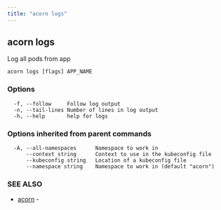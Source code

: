 ```yaml
---
title: "acorn logs"
---
```

## acorn logs

Log all pods from app

```
acorn logs [flags] APP_NAME
```

### Options

```
  -f, --follow     Follow log output
  -n, --tail-lines Number of lines in log output
  -h, --help       help for logs
```

### Options inherited from parent commands

```
  -A, --all-namespaces      Namespace to work in
      --context string      Context to use in the kubeconfig file
      --kubeconfig string   Location of a kubeconfig file
      --namespace string    Namespace to work in (default "acorn")
```

### SEE ALSO

* [acorn](acorn.md)	 - 

